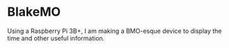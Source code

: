 # BlakeMO
Using a Raspberry Pi 3B+, I am making a BMO-esque device to display the time and other useful information.
